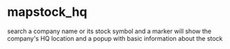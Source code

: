 # mapstock_hq
search a company name or its stock symbol and a marker will show the company's HQ location and a popup with basic information about the stock 
